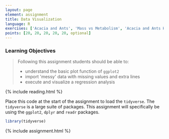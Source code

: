 ```yaml
---
layout: page
element: assignment
title: Data Visualization
language: R
exercises: ['Acacia and Ants', 'Mass vs Metabolism', 'Acacia and Ants Histograms', 'Acacia and Ants Data Manipulation', 'Graphing Data From Multiple Tables', 'Adult vs Newborn Size']
points: [20, 20, 20, 20, 20, optional]
---
```


### Learning Objectives

> Following this assignment students should be able to:
>
> - understand the basic plot function of `ggplot2`
> - import 'messy' data with missing values and extra lines
> - execute and visualize a regression analysis

{% include reading.html %}

Place this code at the start of the assignment to load the `tidyverse`. The `tidyverse` is a large suite of packages. This assignment will specifically be using the `ggplot2`, `dplyr` and `readr` packages.

```r
library(tidyverse)
```

{% include assignment.html %}
